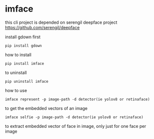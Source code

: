 # imface

this cli project is depended on serengil deepface project
https://github.com/serengil/deepface


install gdown first
```
pip install gdown
```

how to install
```
pip install imface
```

to uninstall

```
pip uninstall imface
```

how to use

```
imface represent -p image-path -d detector(ie yolov8 or retinaface)
```
to get the embedded vectors of an image

```
imface selfie -p image-path -d detector(ie yolov8 or retinaface)
```
to extract embedded vector of face in image, only just for one face per image
